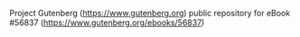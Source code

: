 Project Gutenberg (https://www.gutenberg.org) public repository for
eBook #56837 (https://www.gutenberg.org/ebooks/56837)
